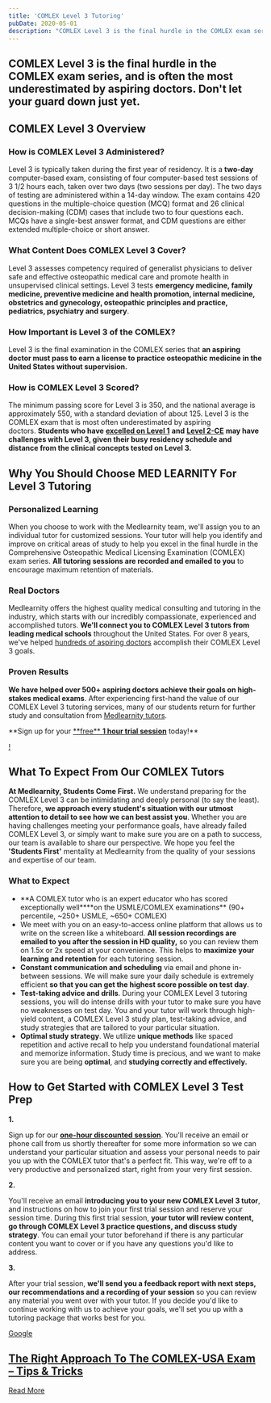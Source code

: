 ```yaml
---
title: 'COMLEX Level 3 Tutoring'
pubDate: 2020-05-01
description: "COMLEX Level 3 is the final hurdle in the COMLEX exam series, and is often the most underestimated by aspiring doctors. Don't let your guard down just yet."
---
```


## COMLEX Level 3 is the final hurdle in the COMLEX exam series, and is often the most underestimated by aspiring doctors. Don't let your guard down just yet.

## COMLEX Level 3 Overview

### How is COMLEX Level 3 Administered?

Level 3 is typically taken during the first year of residency. It is a **two-day** computer-based exam, consisting of four computer-based test sessions of 3 1/2 hours each, taken over two days (two sessions per day). The two days of testing are administered within a 14-day window. The exam contains 420 questions in the multiple-choice question (MCQ) format and 26 clinical decision-making (CDM) cases that include two to four questions each. MCQs have a single-best answer format, and CDM questions are either extended multiple-choice or short answer.

### What Content Does COMLEX Level 3 Cover?

Level 3 assesses competency required of generalist physicians to deliver safe and effective osteopathic medical care and promote health in unsupervised clinical settings. Level 3 tests **emergency medicine, family medicine, preventive medicine and health promotion, internal medicine, obstetrics and gynecology, osteopathic principles and practice, pediatrics, psychiatry and surgery**.

### How Important is Level 3 of the COMLEX?

Level 3 is the final examination in the COMLEX series that **an aspiring doctor must pass to earn a license to practice osteopathic medicine in the United States without supervision.** 

### How is COMLEX Level 3 Scored?

The minimum passing score for Level 3 is 350, and the national average is approximately 550, with a standard deviation of about 125. Level 3 is the COMLEX exam that is most often underestimated by aspiring doctors. **Students who have** [**excelled on Level 1**](https://www.medlearnity.com/comlex-1/) **and** [**Level 2-CE**](https://www.medlearnity.com/level-2-ce-and-pe/) **may have challenges with Level 3, given their busy residency schedule and distance from the clinical concepts tested on Level 3.**

## Why You Should Choose MED LEARNITY For Level 3 Tutoring

### Personalized Learning

When you choose to work with the Medlearnity team, we'll assign you to an individual tutor for customized sessions. Your tutor will help you identify and improve on critical areas of study to help you excel in the final hurdle in the Comprehensive Osteopathic Medical Licensing Examination (COMLEX) exam series. **All tutoring sessions are recorded and emailed to you** to encourage maximum retention of materials. 

### Real Doctors

Medlearnity offers the highest quality medical consulting and tutoring in the industry, which starts with our incredibly compassionate, experienced and accomplished tutors. **We'll connect you to COMLEX Level 3 tutors from leading medical schools** throughout the United States. For over 8 years, we've helped [hundreds of aspiring doctors](https://www.medlearnity.com/student-testimonials/) accomplish their COMLEX Level 3 goals. 

### Proven Results

**We have helped over 500+ aspiring doctors achieve their goals on high-stakes medical exams**. After experiencing first-hand the value of our COMLEX Level 3 tutoring services, many of our students return for further study and consultation from [Medlearnity tutors](https://www.medlearnity.com/our-tutors/).

**Sign up for your [**free\*\* **1 hour trial session**](https://www.medlearnity.com/start-here/) today!\*\*

[!](/purchase-discounted-session/)

## What To Expect From Our COMLEX Tutors

**At Medlearnity, Students Come First.** We understand preparing for the COMLEX Level 3 can be intimidating and deeply personal (to say the least). Therefore, **we approach every student's situation with our utmost attention to detail to see how we can best assist you**. Whether you are having challenges meeting your performance goals, have already failed COMLEX Level 3, or simply want to make sure you are on a path to success, our team is available to share our perspective. We hope you feel the **'Students First'** mentality at Medlearnity from the quality of your sessions and expertise of our team.

### **What to Expect**

- **A COMLEX tutor who is an expert educator who has scored exceptionally well\*\***on the USMLE/COMLEX examinations\*\* (90+ percentile, ~250+ USMLE, ~650+ COMLEX)
- We meet with you on an easy-to-access online platform that allows us to write on the screen like a whiteboard. **All session recordings are emailed to you after the session in HD quality,** so you can review them on 1.5x or 2x speed at your convenience. This helps to **maximize your learning and retention** for each tutoring session.
- **Constant communication and scheduling** via email and phone in-between sessions. We will make sure your daily schedule is extremely efficient **so that you can get the highest score possible on test day**.
- **Test-taking advice and drills**. During your COMLEX Level 3 tutoring sessions, you will do intense drills with your tutor to make sure you have no weaknesses on test day. You and your tutor will work through high-yield content, a COMLEX Level 3 study plan, test-taking advice, and study strategies that are tailored to your particular situation.
- **Optimal study strategy**. We utilize **unique methods** like spaced repetition and active recall to help you understand foundational material and memorize information. Study time is precious, and we want to make sure you are being **optimal**, and **studying correctly and effectively.**

## How to Get Started with COMLEX Level 3 Test Prep

**1.**

Sign up for our [**one-hour discounted session**](/purchase-discounted-session/). You'll receive an email or phone call from us shortly thereafter for some more information so we can understand your particular situation and assess your personal needs to pair you up with the COMLEX tutor that's a perfect fit. This way, we're off to a very productive and personalized start, right from your very first session.

**2.**

You'll receive an email **introducing you to your new COMLEX Level 3 tutor**, and instructions on how to join your first trial session and reserve your session time. During this first trial session, **your tutor will review content, go through COMLEX Level 3 practice questions, and discuss study strategy**. You can email your tutor beforehand if there is any particular content you want to cover or if you have any questions you'd like to address.

**3.**

After your trial session, **we'll send you a feedback report with next steps, our recommendations and a recording of your session** so you can review any material you went over with your tutor. If you decide you'd like to continue working with us to achieve your goals, we'll set you up with a tutoring package that works best for you.

[Google](https://www.google.com/search?sxsrf=ALeKk02Np3zuLpVvWHuLh8YQxCysUEKy4Q%3A1588046050926&ei=4qinXouTOPGzytMPwPe00Ag&q=medlearnity+google+reviews&oq=medlearnity+google+reviews&gs_lcp=CgZwc3ktYWIQAzIECCMQJ1CEKljpMWCBM2gAcAB4AIABXIgBtAaSAQIxMJgBAKABAaoBB2d3cy13aXo&sclient=psy-ab&ved=0ahUKEwiLjILGnIrpAhXxmXIEHcA7DYoQ4dUDCAw&uact=5#lrd=0x89c25981baf77257:0xf372ef78c42cfd0b,1,,,)

## [The Right Approach To The COMLEX-USA Exam – Tips & Tricks](https://www.medlearnity.com/comlex-usa-exam/ 'The Right Approach To The COMLEX-USA Exam – Tips & Tricks')

[Read More](https://www.medlearnity.com/comlex-usa-exam/)
